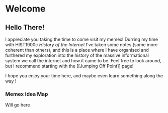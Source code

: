 # Welcome
## Hello There!

I appreciate you taking the time to come visit my memex! Durring my time with HIST1900c *History of the Internet* I've taken some notes (some more coherent than others), and this is a place where I have organised and furthered my exploration into the history of the massive informational system we call the internet and how it came to be. Feel free to look around, but I recommend starting with the [[Jumping Off Point]] page!

I hope you enjoy your time here, and maybe even learn something along the way !


### Memex Idea Map

Will go here